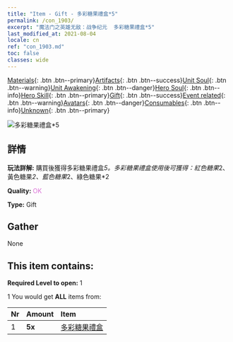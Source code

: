 ```yaml
---
title: "Item - Gift - 多彩糖果禮盒*5"
permalink: /con_1903/
excerpt: "魔法门之英雄无敌：战争纪元  多彩糖果禮盒*5"
last_modified_at: 2021-08-04
locale: cn
ref: "con_1903.md"
toc: false
classes: wide
---
```

 [Materials](/ItemsCN/){: .btn .btn--primary}[Artifacts](/ItemsCN/Artifacts/){: .btn .btn--success}[Unit Soul](/ItemsCN/UnitSoul/){: .btn .btn--warning}[Unit Awakening](/ItemsCN/UnitAwakening/){: .btn .btn--danger}[Hero Soul](/ItemsCN/HeroSoul/){: .btn .btn--info}[Hero Skill](/ItemsCN/HeroSkill/){: .btn .btn--primary}[Gift](/ItemsCN/Gift/){: .btn .btn--success}[Event related](/ItemsCN/Events/){: .btn .btn--warning}[Avatars](/ItemsCN/Avatars/){: .btn .btn--danger}[Consumables](/ItemsCN/Consumables/){: .btn .btn--info}[Unknown](/ItemsCN/Unknown/){: .btn .btn--primary}

 ![多彩糖果禮盒*5](/images/t/i_907525.png)

## 詳情
 **玩法詳解:** 購買後獲得多彩糖果禮盒*5。多彩糖果禮盒使用後可獲得：紅色糖果*2、黃色糖果*2、藍色糖果*2、綠色糖果*2

 **Quality:** <span style="color: #DA70D6">OK</span>

 **Type:** Gift

## Gather

  None

## This item contains:

 **Required Level to open:** 1

 1 You would get **ALL** items  from:

  | Nr | Amount |     Item    |
  |:---|:-------|:------------|
  | 1 |  **5x** | [多彩糖果禮盒](/cn/Items/con_1902/) |  | 
